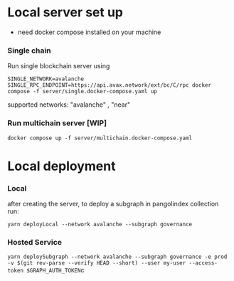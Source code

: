 # Local server set up

- need docker compose installed on your machine

### Single chain
Run single blockchain server using 

`SINGLE_NETWORK=avalanche SINGLE_RPC_ENDPOINT=https://api.avax.network/ext/bc/C/rpc docker compose -f server/single.docker-compose.yaml up`

supported networks: "avalanche" , "near"

### Run multichain server [WIP]

`docker compose up -f server/multichain.docker-compose.yaml` 

# Local deployment

### Local
after creating the server, to deploy a subgraph in pangolindex collection run:

`yarn deployLocal --network avalanche --subgraph governance`


### Hosted Service 

`yarn deploySubgraph --network avalanche --subgraph governance -e prod -v $(git rev-parse --verify HEAD --short) --user my-user --access-token $GRAPH_AUTH_TOKEN`c

